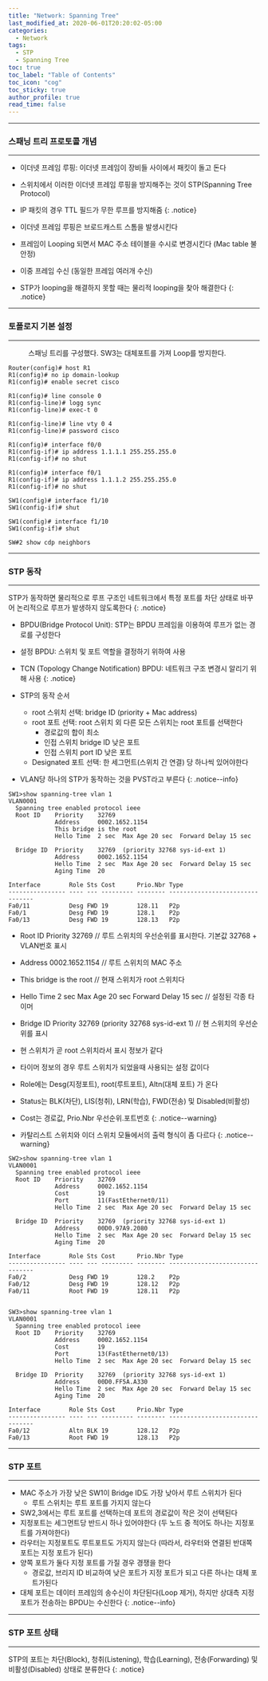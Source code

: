 ```yaml
---
title: "Network: Spanning Tree"
last_modified_at: 2020-06-01T20:20:02-05:00
categories:
  - Network
tags:
  - STP
  - Spanning Tree
toc: true 
toc_label: "Table of Contents"
toc_icon: "cog"
toc_sticky: true 
author_profile: true 
read_time: false 
---
```


---
### 스패닝 트리 프로토콜 개념
---

* 이더넷 프레임 루핑: 이더넷 프레임이 장비들 사이에서 패킷이 돌고 돈다
* 스위치에서 이러한 이더넷 프레임 루핑을 방지해주는 것이 STP(Spanning Tree Protocol)
* IP 패킷의 경우 TTL 필드가 무한 루프를 방지해줌
{: .notice}

* 이더넷 프레임 루핑은 브로드캐스트 스톰을 발생시킨다
* 프레임이 Looping 되면서 MAC 주소 테이블을 수시로 변경시킨다 (Mac table 불안정)
* 이중 프레임 수신 (동일한 프레임 여러개 수신)
* STP가 looping을 해결하지 못할 때는 물리적 looping을 찾아 해결한다
{: .notice}

---
### 토폴로지 기본 설정
---

<figure class="align-center">
  <img src="{{ site.url }}{{ site.baseurl }}/assets/images/Topology/STP.JPG" alt="">
  <figcaption>스패닝 트리를 구성했다. SW3는 대체포트를 가져 Loop를 방지한다.</figcaption>
</figure> 


```
Router(config)# host R1
R1(config)# no ip domain-lookup
R1(config)# enable secret cisco

R1(config)# line console 0
R1(config-line)# logg sync
R1(config-line)# exec-t 0

R1(config-line)# line vty 0 4
R1(config-line)# password cisco
```

```
R1(config)# interface f0/0
R1(config-if)# ip address 1.1.1.1 255.255.255.0
R1(config-if)# no shut

R1(config)# interface f0/1
R1(config-if)# ip address 1.1.1.2 255.255.255.0
R1(config-if)# no shut
```

```
SW1(config)# interface f1/10
SW1(config-if)# shut

SW1(config)# interface f1/10
SW1(config-if)# shut
```

```
SW#2 show cdp neighbors
```

---
### STP 동작 
---

STP가 동작하면 물리적으로 루프 구조인 네트워크에서 특정 포트를 차단 상태로 바꾸어 논리적으로 루프가 발생하지 않도록한다
{: .notice}

* BPDU(Bridge Protocol Unit): STP는 BPDU 프레임을 이용하여 루프가 없는 경로를 구성한다
* 설정 BPDU: 스위치 및 포트 역할을 결정하기 위하여 사용
* TCN (Topology Change Notification) BPDU: 네트워크 구조 변경시 알리기 위해 사용
{: .notice}

* STP의 동작 순서
	* root 스위치 선택: bridge ID (priority + Mac address)
	* root 포트 선택: root 스위치 외 다른 모든 스위치는 root 포트를 선택한다
		* 경로값의 합이 최소
		* 인접 스위치 bridge ID 낮은 포트
		* 인접 스위치 port ID 낮은 포트
	* Designated 포트 선택: 한 세그먼트(스위치 간 연결) 당 하나씩 있어야한다
* VLAN당 하나의 STP가 동작하는 것을 PVST라고 부른다
{: .notice--info}

```
SW1>show spanning-tree vlan 1
VLAN0001
  Spanning tree enabled protocol ieee
  Root ID    Priority    32769
             Address     0002.1652.1154
             This bridge is the root
             Hello Time  2 sec  Max Age 20 sec  Forward Delay 15 sec

  Bridge ID  Priority    32769  (priority 32768 sys-id-ext 1)
             Address     0002.1652.1154
             Hello Time  2 sec  Max Age 20 sec  Forward Delay 15 sec
             Aging Time  20

Interface        Role Sts Cost      Prio.Nbr Type
---------------- ---- --- --------- -------- --------------------------------
Fa0/11           Desg FWD 19        128.11   P2p
Fa0/1            Desg FWD 19        128.1    P2p
Fa0/13           Desg FWD 19        128.13   P2p
```

* Root ID Priority 32769 // 루트 스위치의 우선순위를 표시한다. 기본값 32768 + VLAN번호 표시
* Address 0002.1652.1154 // 루트 스위치의 MAC 주소
* This bridge is the root // 현재 스위치가 root 스위치다
* Hello Time 2 sec Max Age 20 sec Forward Delay 15 sec // 설정된 각종 타이머
* Bridge ID Priority 32769 (priority 32768 sys-id-ext 1) // 현 스위치의 우선순위를 표시
* 현 스위치가 곧 root 스위치라서 표시 정보가 같다
* 타이머 정보의 경우 루트 스위치가 되었을때 사용되는 설정 값이다
* Role에는 Desg(지정포트), root(루트포트), Altn(대체 포트) 가 온다
* Status는 BLK(차단), LIS(청취), LRN(학습), FWD(전송) 및 Disabled(비활성)
* Cost는 경로값, Prio.Nbr 우선순위.포트번호
{: .notice--warning}

* 카탈리스트 스위치와 이더 스위치 모듈에서의 출력 형식이 좀 다르다
{: .notice--warning}

```
SW2>show spanning-tree vlan 1
VLAN0001
  Spanning tree enabled protocol ieee
  Root ID    Priority    32769
             Address     0002.1652.1154
             Cost        19
             Port        11(FastEthernet0/11)
             Hello Time  2 sec  Max Age 20 sec  Forward Delay 15 sec

  Bridge ID  Priority    32769  (priority 32768 sys-id-ext 1)
             Address     00D0.97A9.2080
             Hello Time  2 sec  Max Age 20 sec  Forward Delay 15 sec
             Aging Time  20

Interface        Role Sts Cost      Prio.Nbr Type
---------------- ---- --- --------- -------- --------------------------------
Fa0/2            Desg FWD 19        128.2    P2p
Fa0/12           Desg FWD 19        128.12   P2p
Fa0/11           Root FWD 19        128.11   P2p
```

```

SW3>show spanning-tree vlan 1
VLAN0001
  Spanning tree enabled protocol ieee
  Root ID    Priority    32769
             Address     0002.1652.1154
             Cost        19
             Port        13(FastEthernet0/13)
             Hello Time  2 sec  Max Age 20 sec  Forward Delay 15 sec

  Bridge ID  Priority    32769  (priority 32768 sys-id-ext 1)
             Address     00D0.FF5A.A330
             Hello Time  2 sec  Max Age 20 sec  Forward Delay 15 sec
             Aging Time  20

Interface        Role Sts Cost      Prio.Nbr Type
---------------- ---- --- --------- -------- --------------------------------
Fa0/12           Altn BLK 19        128.12   P2p
Fa0/13           Root FWD 19        128.13   P2p
```

---
### STP 포트
---

* MAC 주소가 가장 낮은 SW1이 Bridge ID도 가장 낮아서 루트 스위치가 된다
	* 루트 스위치는 루트 포트를 가지지 않는다
* SW2,3에서는 루트 포트를 선택하는데 포트의 경로값이 작은 것이 선택된다
* 지정포트는 세그먼트당 반드시 하나 있어야한다 (두 노드 중 적어도 하나는 지정포트를 가져야한다)
* 라우터는 지정포트도 루트포트도 가지지 않는다 (따라서, 라우터와 연결된 반대쪽 포트는 지정 포트가 된다)
* 양쪽 포트가 둘다 지정 포트를 가질 경우 경쟁을 한다
	* 경로값, 브리지 ID 비교하여 낮은 포트가 지정 포트가 되고 다른 하나는 대체 포트가된다
* 대체 포트는 데이터 프레임의 송수신이 차단된다(Loop 제거), 하지만 상대측 지정 포트가 전송하는 BPDU는 수신한다
{: .notice--info}

---
### STP 포트 상태
---

STP의 포트는 차단(Block), 청취(Listening), 학습(Learning), 전송(Forwarding) 및 비활성(Disabled) 상태로 분류한다
{: .notice}




















